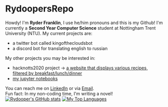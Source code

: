 # RydoopersRepo
Howdy! I'm <b>Ryder Franklin</b>, I use he/him pronouns and this is my Github! I'm currently a <b>Second Year Computer Science</b> student at Nottingham Trent University (NTU).
My current projects are:
- a twitter bot called kingofthecloudsbot
- a discord bot for translating english to russian <br>

My other projects you may be interested in:
- hacknotts2020 project -> [a website that displays various recipes, filtered by breakfast/lunch/dinner](https://github.com/rydooper/hacknotts2020-work)
- [my jupyter notebooks](https://www.kaggle.com/ryderfranklin/notebooks) <br>

You can reach me on [LinkedIn](https://www.linkedin.com/in/ryderfranklin2000) or via [Email](ryderarenfranklin@gmail.com). <br>
Fun fact: In my non-coding time, I'm writing a novel!
<br>
[![Rydooper's GitHub stats](https://github-readme-stats.vercel.app/api?username=rydooper&show_icons=true&theme=radical&count_private=true)](https://github.com/anuraghazra/github-readme-stats)
[![My Top Languages](https://github-readme-stats.vercel.app/api/top-langs/?username=rydooper&layout=compact)](https://github.com/anuraghazra/github-readme-stats)
